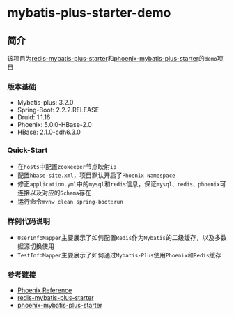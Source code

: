 # mybatis-plus-starter-demo

## 简介

该项目为[redis-mybatis-plus-starter](https://github.com/FlyingGlass/redis-mybatis-plus-starter)和[phoenix-mybatis-plus-starter](https://github.com/FlyingGlass/phoenix-mybatis-plus-starter)的`demo`项目


### 版本基础
- Mybatis-plus: 3.2.0
- Spring-Boot: 2.2.2.RELEASE
- Druid: 1.1.16
- Phoenix: 5.0.0-HBase-2.0 
- HBase: 2.1.0-cdh6.3.0 

### Quick-Start

- 在`hosts`中配置`zookeeper`节点映射`ip`
- 配置`hbase-site.xml`，项目默认开启了`Phoenix Namespace`
- 修正`application.yml`中的`mysql`和`redis`信息，保证`mysql、redis、phoenix`可连接以及对应的`Schema`存在
- 运行命令`mvnw clean spring-boot:run`

### 样例代码说明

- `UserInfoMapper`主要展示了如何配置`Redis`作为`Mybatis`的二级缓存，以及多数据源切换使用
- `TestInfoMapper`主要展示了如何通过`Mybatis-Plus`使用`Phoenix`和`Redis`缓存

### 参考链接
- [Phoenix Reference](https://phoenix.apache.org/)
- [redis-mybatis-plus-starter](https://github.com/FlyingGlass/redis-mybatis-plus-starter)
- [phoenix-mybatis-plus-starter](https://github.com/FlyingGlass/phoenix-mybatis-plus-starter)